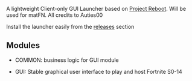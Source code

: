 A lightweight Client-only GUI Launcher based on [Project Reboot](https://github.com/Milxnor/Project-Reboot-3.0/). Will be used for matFN. All credits to Auties00

Install the launcher easily from the [releases](https://github.com/matdoslb/matfn-Launcher/releases/) section

## Modules

- COMMON: business logic for GUI module
  
- GUI: Stable graphical user interface to play and host Fortnite S0-14
